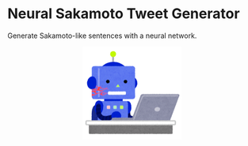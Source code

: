 # Neural Sakamoto Tweet Generator

Generate Sakamoto-like sentences with a neural network.

<p align="center">
    <img src="transformer_robot.png" width=200>
</p>
